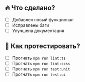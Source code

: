 ## 🔥 Что сделано?
- [ ] Добавлен новый функционал
- [ ] Исправлены баги
- [ ] Улучшена документация

## 📌 Как протестировать?
- [ ] Прогнать `npm run lint:ts`
- [ ] Прогнать `npm run lint:scss`
- [ ] Прогнать `npm run test:unit`
- [ ] Прогнать `npm run test:ui`
